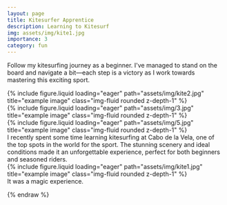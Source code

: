 ```yaml
---
layout: page
title: Kitesurfer Apprentice
description: Learning to Kitesurf
img: assets/img/kite1.jpg
importance: 3
category: fun
---
```


Follow my kitesurfing journey as a beginner. I've managed to stand on the board and navigate a bit—each step is a victory as I work towards mastering this exciting sport.

<div class="row">
    <div class="col-sm mt-3 mt-md-0">
        {% include figure.liquid loading="eager" path="assets/img/kite2.jpg" title="example image" class="img-fluid rounded z-depth-1" %}
    </div>
    <div class="col-sm mt-3 mt-md-0">
        {% include figure.liquid loading="eager" path="assets/img/3.jpg" title="example image" class="img-fluid rounded z-depth-1" %}
    </div>
    <div class="col-sm mt-3 mt-md-0">
        {% include figure.liquid loading="eager" path="assets/img/5.jpg" title="example image" class="img-fluid rounded z-depth-1" %}
    </div>
</div>
<div class="caption">
    I recently spent some time learning kitesurfing at Cabo de la Vela, one of the top spots in the world for the sport. The stunning scenery and ideal conditions made it an unforgettable experience, perfect for both beginners and seasoned riders.
</div>
<div class="row">
    <div class="col-sm mt-3 mt-md-0">
        {% include figure.liquid loading="eager" path="assets/img/kite1.jpg" title="example image" class="img-fluid rounded z-depth-1" %}
    </div>
</div>
<div class="caption">
    It was a magic experience.
</div>

{% endraw %}
